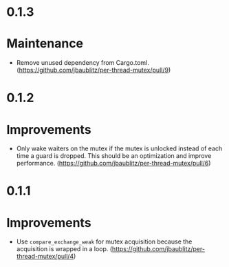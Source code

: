 # 0.1.3

# Maintenance

* Remove unused dependency from Cargo.toml. (https://github.com/jbaublitz/per-thread-mutex/pull/9)

# 0.1.2

# Improvements

* Only wake waiters on the mutex if the mutex is unlocked instead of each time a guard is dropped. This should be an optimization and improve
performance. (https://github.com/jbaublitz/per-thread-mutex/pull/6)

# 0.1.1

# Improvements

* Use `compare_exchange_weak` for mutex acquisition because the acquisition is wrapped in a loop. (https://github.com/jbaublitz/per-thread-mutex/pull/4)
